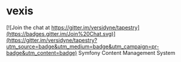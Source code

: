 # vexis

[![Join the chat at https://gitter.im/versidyne/tapestry](https://badges.gitter.im/Join%20Chat.svg)](https://gitter.im/versidyne/tapestry?utm_source=badge&utm_medium=badge&utm_campaign=pr-badge&utm_content=badge)
Symfony Content Management System

